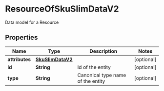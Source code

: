 

# ResourceOfSkuSlimDataV2

Data model for a Resource

## Properties

| Name | Type | Description | Notes |
|------------ | ------------- | ------------- | -------------|
|**attributes** | [**SkuSlimDataV2**](SkuSlimDataV2.md) |  |  [optional] |
|**id** | **String** | Id of the entity |  [optional] |
|**type** | **String** | Canonical type name of the entity |  [optional] |



